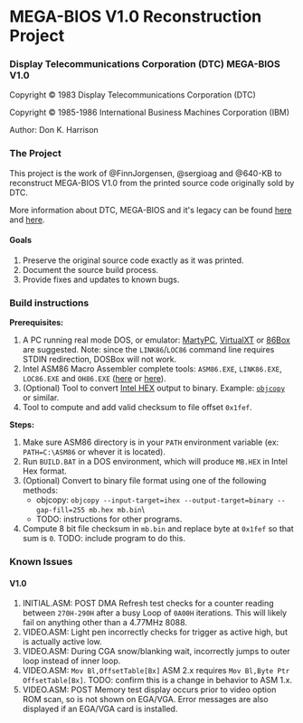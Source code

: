 # MEGA-BIOS V1.0 Reconstruction Project

### Display Telecommunications Corporation (DTC) MEGA-BIOS V1.0

Copyright &copy; 1983 Display Telecommunications Corporation (DTC)

Copyright &copy; 1985-1986 International Business Machines Corporation (IBM)

Author:	Don K. Harrison

### The Project

This project is the work of @FinnJorgensen, @sergioag and @640-KB to reconstruct MEGA-BIOS V1.0 from the printed source code originally sold by DTC.

More information about DTC, MEGA-BIOS and it's legacy can be found [here](https://forum.vcfed.org/index.php?threads/display-telecommunications-corporation-megaboard.63853/) and [here](https://forum.vcfed.org/index.php?threads/anonymous-has-been-found.1246341/).

#### Goals

1. Preserve the original source code exactly as it was printed.
2. Document the source build process.
3. Provide fixes and updates to known bugs.

### Build instructions

**Prerequisites:**

1. A PC running real mode DOS, or emulator: [MartyPC](https://github.com/dbalsom/martypc), [VirtualXT](https://virtualxt.org/) or [86Box](https://86box.net/) are suggested. Note: since the `LINK86`/`LOC86` command line requires STDIN redirection, DOSBox will not work.
2. Intel ASM86 Macro Assembler complete tools: `ASM86.EXE`, `LINK86.EXE`, `LOC86.EXE` and `OH86.EXE` ([here](https://www.os2museum.com/wp/the-ibm-pc-bios-and-intel-isis-ii/) or [here](https://winworldpc.com/product/intel-asm86-macro-assembler/31)).
3. (Optional) Tool to convert [Intel HEX](https://en.wikipedia.org/wiki/Intel_HEX) output to binary. Example: [`objcopy`](https://www.linux.org/docs/man1/objcopy.html) or similar.
4. Tool to compute and add valid checksum to file offset `0x1fef`.

**Steps:**

1. Make sure ASM86 directory is in your `PATH` environment variable (ex: `PATH=C:\ASM86` or whever it is located).
2. Run `BUILD.BAT` in a DOS environment, which will produce `MB.HEX` in Intel Hex format.
3. (Optional) Convert to binary file format using one of the following methods:
   - objcopy: `objcopy --input-target=ihex --output-target=binary --gap-fill=255 mb.hex mb.bin`\
   - TODO: instructions for other programs.
4. Compute 8 bit file checksum in `mb.bin` and replace byte at `0x1fef` so that sum is `0`. TODO: include program to do this.

### Known Issues

#### V1.0
1. INITIAL.ASM: POST DMA Refresh test checks for a counter reading between `270H-290H` after a busy Loop of `0A00H` iterations. This will likely fail on anything other than a 4.77MHz 8088.
2. VIDEO.ASM: Light pen incorrectly checks for trigger as active high, but is actually active low.
3. VIDEO.ASM: During CGA snow/blanking wait, incorrectly jumps to outer loop instead of inner loop.
4. VIDEO.ASM: `Mov Bl,OffsetTable[Bx]` ASM 2.x requires `Mov Bl,Byte Ptr OffsetTable[Bx]`. TODO: confirm this is a change in behavior to ASM 1.x.
5. VIDEO.ASM: POST Memory test display occurs prior to video option ROM scan, so is not shown on EGA/VGA. Error messages are also displayed if an EGA/VGA card is installed.
